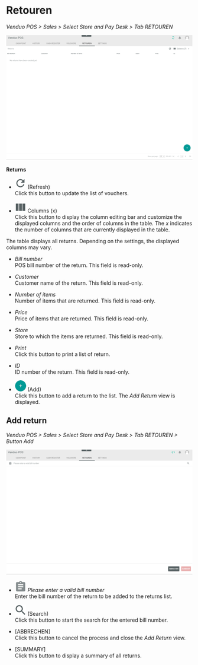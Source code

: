 # Retouren

*Venduo POS > Sales > Select Store and Pay Desk > Tab RETOUREN*

![Retouren](../../Assets/Screenshots/POS/Sales/Retouren/Retouren.png "[Retouren]")

**Returns**

- ![Refresh](../../Assets/Icons/Refresh01.png "[Refresh]") (Refresh)   
  Click this button to update the list of vouchers.

- ![Columns](../../Assets/Icons/Columns.png "[Columns]") Columns (x)   
  Click this button to display the column editing bar and customize the displayed columns and the order of columns in the table. The *x* indicates the number of columns that are currently displayed in the table.

The table displays all returns. Depending on the settings, the displayed columns may vary.

- *Bill number*   
  POS bill number of the return. This field is read-only.

- *Customer*   
  Customer name of the return. This field is read-only.

- *Number of items*   
  Number of items that are returned. This field is read-only.

- *Price*   
  Price of items that are returned. This field is read-only.

[comment]: <> (Is that right?)

- *Store*   
  Store to which the items are returned. This field is read-only.

[comment]: <> (Is that right?)

- *Print*   
  Click this button to print a list of return.

[comment]: <> (Is that right?)

- *ID*   
  ID number of the return. This field is read-only.

- ![Add](../../Assets/Icons/Plus01.png "[Add]") (Add)   
  Click this button to add a return to the list. The *Add Return* view is displayed.


## Add return

*Venduo POS > Sales > Select Store and Pay Desk > Tab RETOUREN > Button Add*

![Add return](../../Assets/Screenshots/POS/Sales/Retouren/Add.png "[Add return]")

- *![Clipboard](../../Assets/Icons/Clipboard.png "[Clipboard]") Please enter a valid bill number*    
  Enter the bill number of the return to be added to the returns list.

- ![Search](../../Assets/Icons/Search.png "[Search]") (Search)   
  Click this button to start the search for the entered bill number.

- [ABBRECHEN]   
  Click this button to cancel the process and close the *Add Return* view.

- [SUMMARY]   
  Click this button to display a summary of all returns.

[comment]: <> (Is that right?)

  [comment]: <> (to be completed)
